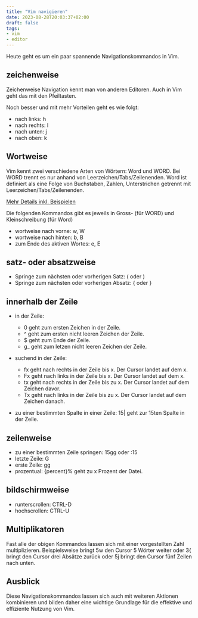 ```yaml
---
title: "Vim navigieren"
date: 2023-08-28T20:03:37+02:00
draft: false
tags:
- vim
- editor
---
```


Heute geht es um ein paar spannende Navigationskommandos in Vim.

## zeichenweise

Zeichenweise Navigation kennt man von anderen Editoren. Auch in Vim geht das
mit den Pfeiltasten.

Noch besser und mit mehr Vorteilen geht es wie folgt:
- nach links: h
- nach rechts: l
- nach unten: j
- nach oben: k

## Wortweise

Vim kennt zwei verschiedene Arten von Wörtern: Word und WORD. Bei WORD trennt
es nur anhand von Leerzeichen/Tabs/Zeilenenden. Word ist definiert als eine
Folge von Buchstaben, Zahlen, Unterstrichen getrennt mit
Leerzeichen/Tabs/Zeilenenden.

[Mehr Details inkl. Beispielen](https://dcchuck.github.io/vim/2016/08/14/vim-words.html)

Die folgenden Kommandos gibt es jeweils in Gross- (für WORD) und Kleinschreibung (für Word)

- wortweise nach vorne: w, W
- wortweise nach hinten: b, B
- zum Ende des aktiven Wortes: e, E

## satz- oder absatzweise

- Springe zum nächsten oder vorherigen Satz: ( oder )
- Springe zum nächsten oder vorherigen Absatz: { oder }

## innerhalb der Zeile

- in der Zeile:
  - 0 geht zum ersten Zeichen in der Zeile.
  - ^ geht zum ersten nicht leeren Zeichen der Zeile.
  - $ geht zum Ende der Zeile.
  - g_ geht zum letzen nicht leeren Zeichen der Zeile.

- suchend in der Zeile:
  - fx geht nach rechts in der Zeile bis x. Der Cursor landet auf dem x.
  - Fx geht nach links in der Zeile bis x. Der Cursor landet auf dem x.
  - tx geht nach rechts in der Zeile bis zu x. Der Cursor landet auf dem Zeichen davor.
  - Tx geht nach links in der Zeile bis zu x. Der Cursor landet auf dem Zeichen danach.

- zu einer bestimmten Spalte in einer Zeile: 15| geht zur 15ten Spalte in der Zeile.

## zeilenweise

- zu einer bestimmten Zeile springen: 15gg oder :15
- letzte Zeile: G
- erste Zeile: gg
- prozentual: {percent}% geht zu x Prozent der Datei.

## bildschirmweise

- runterscrollen: CTRL-D
- hochscrollen: CTRL-U

## Multiplikatoren

Fast alle der obigen Kommandos lassen sich mit einer vorgestellten Zahl
multiplizieren. Beispielsweise bringt 5w den Cursor 5 Wörter weiter oder 3{
bringt den Cursor drei Absätze zurück oder 5j bringt den Cursor fünf Zeilen
nach unten.

## Ausblick

Diese Navigationskommandos lassen sich auch mit weiteren Aktionen kombinieren
und bilden daher eine wichtige Grundlage für die effektive und effiziente
Nutzung von Vim.
